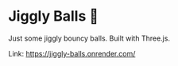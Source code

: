 # Jiggly Balls 🏀

Just some jiggly bouncy balls. Built with Three.js.

Link: https://jiggly-balls.onrender.com/
